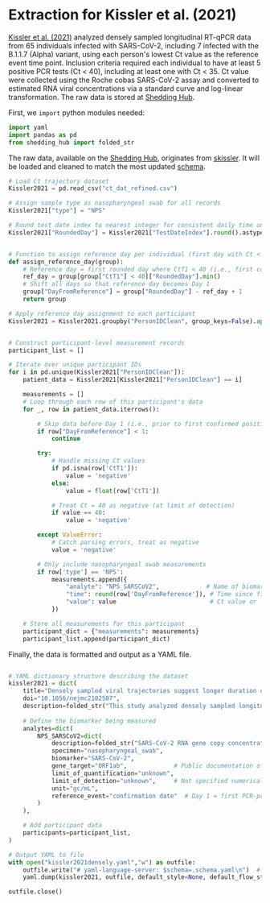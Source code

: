 # Extraction for Kissler et al. (2021)

[Kissler et al. (2021)](https://doi.org/10.1101/2021.02.16.21251535) analyzed densely sampled longitudinal RT-qPCR data from 65 individuals infected with SARS-CoV-2, including 7 infected with the B.1.1.7 (Alpha) variant, using each person's lowest Ct value as the reference event time point. Inclusion criteria required each individual to have at least 5 positive PCR tests (Ct < 40), including at least one with Ct < 35. Ct value were collected using the Roche cobas SARS-CoV-2 assay and converted to estimated RNA viral concentrations via a standard curve and log-linear transformation. The raw data is stored at [Shedding Hub](https://github.com/shedding-hub/shedding-hub/tree/main/data/kissler2021densely).

First, we `import` python modules needed:

```python
import yaml
import pandas as pd
from shedding_hub import folded_str
```

The raw data, available on the [Shedding Hub](https://github.com/shedding-hub/shedding-hub/tree/main/data/kissler2021densely), originates from [skissler](https://github.com/skissler/CtTrajectories_B117/tree/main/data). It will be loaded and cleaned to match the most updated [schema](https://github.com/shedding-hub/shedding-hub/blob/main/data/.schema.yaml).


```python
# Load Ct trajectory dataset
Kissler2021 = pd.read_csv("ct_dat_refined.csv")

# Assign sample type as nasopharyngeal swab for all records
Kissler2021["type"] = "NPS"

# Round test date index to nearest integer for consistent daily time units
Kissler2021["RoundedDay"] = Kissler2021["TestDateIndex"].round().astype(int)


# Function to assign reference day per individual (first day with Ct < 40)
def assign_reference_day(group):
    # Reference day = first rounded day where CtT1 < 40 (i.e., first confirmed positive)
    ref_day = group[group["CtT1"] < 40]["RoundedDay"].min()
    # Shift all days so that reference day becomes Day 1
    group["DayFromReference"] = group["RoundedDay"] - ref_day + 1
    return group

# Apply reference day assignment to each participant
Kissler2021 = Kissler2021.groupby("PersonIDClean", group_keys=False).apply(assign_reference_day)


# Construct participant-level measurement records
participant_list = []

# Iterate over unique participant IDs
for i in pd.unique(Kissler2021["PersonIDClean"]):
    patient_data = Kissler2021[Kissler2021["PersonIDClean"] == i]

    measurements = []
    # Loop through each row of this participant's data
    for _, row in patient_data.iterrows():

        # Skip data before Day 1 (i.e., prior to first confirmed positive)
        if row["DayFromReference"] < 1:
            continue

        try:
            # Handle missing Ct values
            if pd.isna(row['CtT1']):
                value = 'negative'
            else:
                value = float(row['CtT1']) 

            # Treat Ct = 40 as negative (at limit of detection)
            if value == 40:
                value = 'negative'

        except ValueError:
            # Catch parsing errors, treat as negative
            value = 'negative'

        # Only include nasopharyngeal swab measurements
        if row['type'] == 'NPS':
            measurements.append({
                "analyte": "NPS_SARSCoV2",             # Name of biomarker
                "time": round(row['DayFromReference']), # Time since first positive (Day 1 = reference)
                "value": value                          # Ct value or 'negative'
            })

    # Store all measurements for this participant
    participant_dict = {"measurements": measurements}
    participant_list.append(participant_dict)
```


Finally, the data is formatted and output as a YAML file.


```python

# YAML dictionary structure describing the dataset
kissler2021 = dict(
    title="Densely sampled viral trajectories suggest longer duration of acute infection with B.1.1.7 variant relative to non-B.1.1.7 SARS-CoV-2",
    doi="10.1056/nejmc2102507",
    description=folded_str("This study analyzed densely sampled longitudinal RT-qPCR data from 65 individuals infected with SARS-CoV-2, including 7 infected with the B.1.1.7 (Alpha) variant, using each person's lowest Ct value as the reference event time point. Inclusion criteria required each individual to have at least 5 positive PCR tests (Ct < 40), including at least one with Ct < 35. Ct value were collected using the Roche cobas SARS-CoV-2 assay and converted to estimated RNA viral concentrations via a standard curve and log-linear transformation.\n"),
    
    # Define the biomarker being measured
    analytes=dict(
        NPS_SARSCoV2=dict(
            description=folded_str("SARS-CoV-2 RNA gene copy concentration in nasopharynx samples. The concentration was quantified in gene copies per milliliter\n"),
            specimen="nasopharyngeal_swab",   
            biomarker="SARS-CoV-2",           
            gene_target="ORF1ab",             # Public documentation of Roche cobas shows that Target 1 = ORF1ab and Target 2 = E gene
            limit_of_quantification="unknown",
            limit_of_detection="unknown",     # Not specified numerically; Ct=40 treated as cutoff
            unit="gc/mL",                     
            reference_event="confirmation date"  # Day 1 = first PCR-positive test (Ct < 40)
        )
    ),

    # Add participant data
    participants=participant_list,
)

# Output YAML to file
with open("kissler2021densely.yaml","w") as outfile:
    outfile.write("# yaml-language-server: $schema=.schema.yaml\n")  # Optional schema annotation
    yaml.dump(kissler2021, outfile, default_style=None, default_flow_style=False, sort_keys=False)

outfile.close()
```